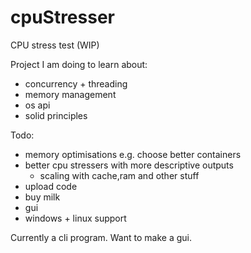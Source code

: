 # cpuStresser
CPU stress test (WIP)

Project I am doing to learn about:
- concurrency + threading
- memory management
- os api
- solid principles

Todo:
- memory optimisations e.g. choose better containers
- better cpu stressers with more descriptive outputs
  - scaling with cache,ram and other stuff 
- upload code
- buy milk
- gui
- windows + linux support

Currently a cli program. Want to make a gui.
